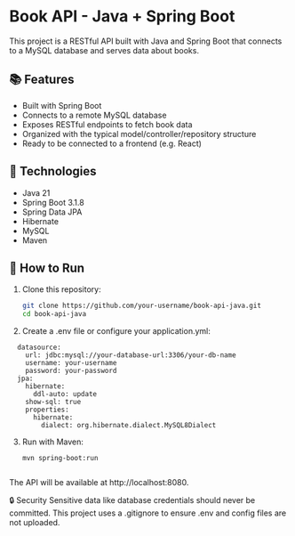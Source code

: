 # Book API - Java + Spring Boot

This project is a RESTful API built with Java and Spring Boot that connects to a MySQL database and serves data about books.

## 📚 Features

- Built with Spring Boot
- Connects to a remote MySQL database
- Exposes RESTful endpoints to fetch book data
- Organized with the typical model/controller/repository structure
- Ready to be connected to a frontend (e.g. React)

## 🔧 Technologies

- Java 21
- Spring Boot 3.1.8
- Spring Data JPA
- Hibernate
- MySQL
- Maven

## 🚀 How to Run

1. Clone this repository:
   ```bash
   git clone https://github.com/your-username/book-api-java.git
   cd book-api-java
   ```

2. Create a .env file or configure your application.yml:
```spring:
  datasource:
    url: jdbc:mysql://your-database-url:3306/your-db-name
    username: your-username
    password: your-password
  jpa:
    hibernate:
      ddl-auto: update
    show-sql: true
    properties:
      hibernate:
        dialect: org.hibernate.dialect.MySQL8Dialect
```

3. Run with Maven:
   ```
   mvn spring-boot:run
  
The API will be available at http://localhost:8080.

🔒 Security
Sensitive data like database credentials should never be committed. This project uses a .gitignore to ensure .env and config files are not uploaded.

